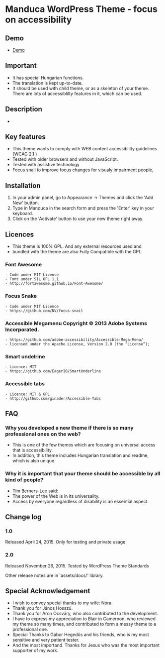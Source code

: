 # Manduca WordPress Theme - focus on accessibility


## Demo 
* [Demo](http://www.xn--akadlymentes-wordpress-sablon-jnc.hu)

## Important
* It has special Hungarian functions.
* The translation is kept up-to-date.
* It should be used with child theme, or as a skeleton of your theme.
    There are lots of accessiblilty features in it, which can be used.

## Description
* 

## Key features
* This theme wants to comply with WEB content accessiblilty guidelines (WCAG 2.1 )
* Tested with older browsers and without JavaScript.
* Tested with assistive technology
* Focus snail to improve focus changes for visualy impairment people,

## Installation

1. In your admin panel, go to Appearance -> Themes and click the 'Add New' button.
2. Type in Manduca in the search form and press the 'Enter' key in your keyboard.
3. Click on the 'Activate' button to use your new theme right away.

## Licences

* This theme is 100% GPL. And any external resources used and
* bundled with the theme are also Fully Compatible with the GPL.

### Font Awesome
	- Code under MIT License
	- Font under SIL OFL 1.1 
	- http://fortawesome.github.io/Font-Awesome/
### Focus Snake
    - Code under MIT Licence
    - https://github.com/NV/focus-snail
### Accessible Megamenu Copyright © 2013 Adobe Systems Incorporated.
	- https://github.com/adobe-accessibility/Accessible-Mega-Menu/
	- licensed under the Apache License, Version 2.0 (the “License”);
### Smart undelrine
    - Licence: MIT
	- https://github.com/EagerIO/SmartUnderline
	
### Accessible tabs
	- Licence: MIT & GPL
	- http://github.com/ginader/Accessible-Tabs


## FAQ

### Why you developed a new theme if there is so many professional ones on the web?
* This is one of the few themes which are focusing on universal access that is accessibility.
* In addition, this theme includes Hungarian translation and readme, which is also unique. 
### Why it is important that your theme should be accessible by all kind of people? 
* Tim Berners-Lee said:
* The power of the Web is in its universality.
* Access by everyone regardless of disability is an essential aspect.

## Change log
 
### 1.0
 Released April 24, 2015.
 Only for testing and private usage
 
### 2.0
 Released November 26, 2015. Tested by WordPress Theme Standards
 
 Other release notes are in 'assets/docs/' library. 
 
 
## Special Acknowledgement
* I wish to convey special thanks to my wife: Nóra.
* Thank you  for János Hosszú.
* Thank you for Áron Ócsváry, who also contributed to the development. 
* I have to express my appreciation to Blair in Cameroon, who reviewed my theme so many times,  and contributed to form a messy theme to a professional one.
* Special Thanks to Gábor Hegedűs and his friends, who is my most sensitive and very patient tester. 
* And the most importand. Thanks for Jesus who was the most important supporter of my work. 
